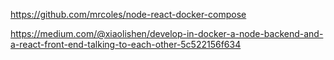 https://github.com/mrcoles/node-react-docker-compose

https://medium.com/@xiaolishen/develop-in-docker-a-node-backend-and-a-react-front-end-talking-to-each-other-5c522156f634
